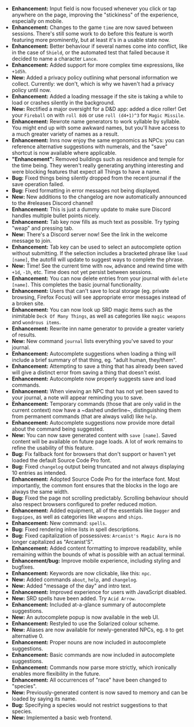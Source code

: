 * **Enhancement:** Input field is now focused whenever you click or tap anywhere
  on the page, improving the "stickiness" of the experience, especially on
  mobile.
* **Enhancement:** Changes to the game `time` are now saved between sessions.
  There's still some work to do before this feature is worth featuring more
  prominently, but at least it's in a usable state now.
* **Enhancement:** Better behaviour if several names come into conflict, like in
  the case of `Shield`, or the automated test that failed because it decided to
  name a character `Lance`.
* **Enhancement:** Added support for more complex time expressions, like
  `+1d5h`.
* **New:** Added a privacy policy outlining what personal information we
  collect. Currently: we don't, which is why we haven't had a privacy policy
  until now.
* **Enhancement:** Added a loading message if the site is taking a while to load
  or crashes silently in the background.
* **New:** Rectified a major oversight for a D&D app: added a dice roller! Get
  your `Fireball` on with `roll 8d6` or use `roll (d4+1)^3` for `Magic Missile`.
* **Enhancement:** Rewrote name generators to work syllable by syllable. You
  might end up with some awkward names, but you'll have access to a much greater
  variety of names as a result.
* **Enhancement:** Inns now enjoy the same ergonomics as NPCs: you can reference
  alternative suggestions with numerals, and the "save" shortcut is now
  available where applicable.
* **"Enhancement":** Removed buildings such as residence and temple for the time
  being. They weren't really generating anything interesting and were blocking
  features that expect all Things to have a name.
* **Bug:** Fixed things being silently dropped from the recent journal if the
  save operation failed.
* **Bug:** Fixed formatting in error messages not being displayed.
* **New:** New additions to the changelog are now automatically announced to the
  #releases Discord channel!
* **Enhancement:** This is just a dummy update to make sure Discord handles
  multiple bullet points nicely.
* **Enhancement:** Tab key now fills as much text as possible. Try typing "weap"
  and pressing tab.
* **New:** There's a Discord server now! See the link in the welcome message to
  join.
* **Enhancement:** Tab key can be used to select an autocomplete option without
  submitting. If the selection includes a bracketed phrase like `load [name]`,
  the autofill will update to suggest ways to complete the phrase.
* **New:** Time! See the current time with `now`, advance and rewind time with
  `+1d`, `-1h`, etc. Time does not yet persist between sessions.
* **Enhancement:** You can now delete entries from your journal with
  `delete [name]`. This completes the basic journal functionality.
* **Enhancement:** Users that can't save to local storage (eg. private browsing,
  Firefox Focus) will see appropriate error messages instead of a broken site.
* **Enhancement:** You can now look up SRD magic items such as the inimitable
  `Deck Of Many Things`, as well as categories like `magic weapons` and
  `wondrous items`.
* **Enhancement:** Rewrite inn name generator to provide a greater variety of
  results.
* **New:** New command `journal` lists everything you've saved to your journal.
* **Enhancement:** Autocomplete suggestions when loading a thing will include
  a brief summary of that thing, eg. "adult human, they/them".
* **Enhancement:** Attempting to save a thing that has already been saved will
  give a distinct error from saving a thing that doesn't exist.
* **Enhancement:** Autocomplete now properly suggests save and load commands.
* **Enhancement:** When viewing an NPC that has not yet been saved to your
  journal, a note will appear reminding you to save.
* **Enhancement:** Temporary commands (those that are only valid in the current
  context) now have a ~dashed underline~, distinguishing them from permanent
  commands (that are always valid) like `help`.
* **Enhancement:** Autocomplete suggestions now provide more detail about the
  command being suggested.
* **New:** You can now save generated content with `save [name]`. Saved content
  will be available on future page loads. A lot of work remains to refine the
  usability of this feature.
* **Bug:** Fix fallback font for browsers that don't support or haven't yet
  loaded the default Source Code Pro font.
* **Bug:** Fixed `changelog` output being truncated and not always displaying 10
  entries as intended.
* **Enhancement:** Adopted Source Code Pro for the interface font. Most
  importantly, the common font ensures that the blocks in the logo are always
  the same width.
* **Bug:** Fixed the page not scrolling predictably. Scrolling behaviour should
  also respect browsers configured to prefer reduced motion.
* **Enhancement:** Added equipment, all of the essentials like `Dagger` and
  `Bagpipes`, as well as categories like `weapons` and `ships`.
* **Enhancement:** New command: `spells`.
* **Bug:** Fixed rendering inline lists in spell descriptions.
* **Bug:** Fixed capitalization of possessives: `Arcanist's Magic Aura` is no
  longer capitalized as "Arcanist'S".
* **Enhancement:** Added content formatting to improve readability, while
  remaining within the bounds of what is possible with an actual terminal.
* **Enhancement/bug:** Improve mobile experience, including styling and
  bugfixes.
* **Enhancement:** Keywords are now clickable, like this: `npc`.
* **New:** Added commands `about`, `help`, and `changelog`.
* **New:** Added "message of the day" and intro text.
* **Enhancement:** Improved experience for users with JavaScript disabled.
* **New:** SRD spells have been added. Try `Acid Arrow`.
* **Enhancement:** Included at-a-glance summary of autocomplete suggestions.
* **New:** An autocomplete popup is now available in the web UI.
* **Enhancement:** Restyled to use the Solarized colour scheme.
* **New:** Aliases are now available for newly-generated NPCs, eg. `0` to get
  alternative 0.
* **Enhancement:** Proper nouns are now included in autocomplete suggestions.
* **Enhancement:** Basic commands are now included in autocomplete suggestions.
* **Enhancement:** Commands now parse more strictly, which ironically enables
  more flexibility in the future.
* **Enhancement:** All occurrences of "race" have been changed to "species".
* **New:** Previously-generated content is now saved to memory and can be loaded
  by saying its name.
* **Bug:** Specifying a species would not restrict suggestions to that species.
* **New:** Implemented a basic web frontend.
